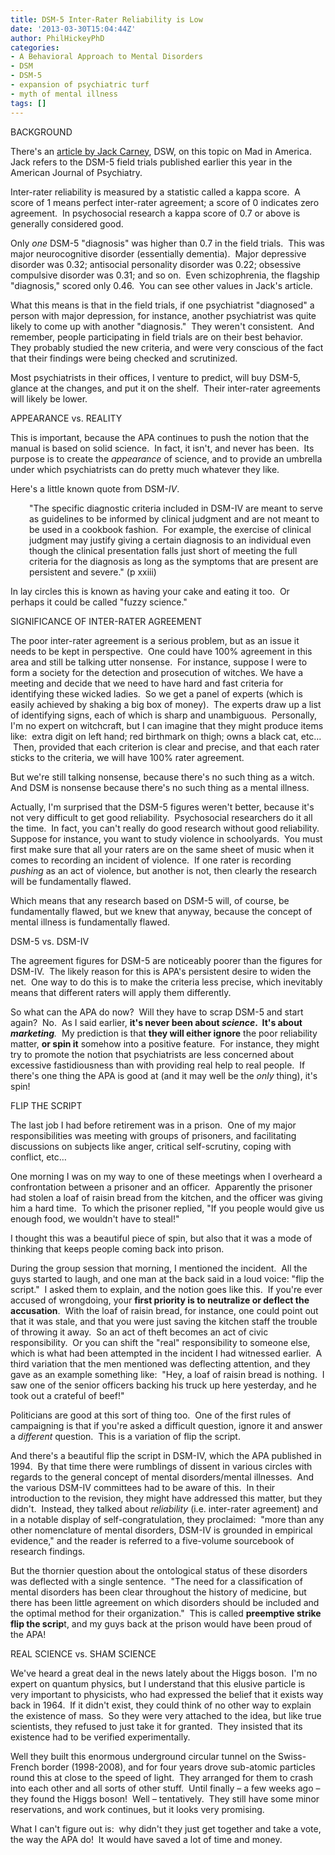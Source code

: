 ```yaml
---
title: DSM-5 Inter-Rater Reliability is Low
date: '2013-03-30T15:04:44Z'
author: PhilHickeyPhD
categories:
- A Behavioral Approach to Mental Disorders
- DSM
- DSM-5
- expansion of psychiatric turf
- myth of mental illness
tags: []
---
```


BACKGROUND

There's an <a href="http://www.madinamerica.com/2013/03/the-dsm-5-field-trials-inter-rater-reliability-ratings-take-a-nose-dive/">article by Jack Carney</a>, DSW, on this topic on Mad in America.  Jack refers to the DSM-5 field trials published earlier this year in the American Journal of Psychiatry.

Inter-rater reliability is measured by a statistic called a kappa score.  A score of 1 means perfect inter-rater agreement; a score of 0 indicates zero agreement.  In psychosocial research a kappa score of 0.7 or above is generally considered good.

Only <i>one</i> DSM-5 "diagnosis" was higher than 0.7 in the field trials.  This was major neurocognitive disorder (essentially dementia).  Major depressive disorder was 0.32; antisocial personality disorder was 0.22; obsessive compulsive disorder was 0.31; and so on.  Even schizophrenia, the flagship "diagnosis," scored only 0.46.  You can see other values in Jack's article.

What this means is that in the field trials, if one psychiatrist "diagnosed" a person with major depression, for instance, another psychiatrist was quite likely to come up with another "diagnosis."  They weren't consistent.  And remember, people participating in field trials are on their best behavior.  They probably studied the new criteria, and were very conscious of the fact that their findings were being checked and scrutinized.

Most psychiatrists in their offices, I venture to predict, will buy DSM-5, glance at the changes, and put it on the shelf.  Their inter-rater agreements will likely be lower.

APPEARANCE vs. REALITY

This is important, because the APA continues to push the notion that the manual is based on solid science.  In fact, it isn't, and never has been.  Its purpose is to create the <i>appearance</i> of science, and to provide an umbrella under which psychiatrists can do pretty much whatever they like.

Here's a little known quote from DSM-<i>IV</i>.
<p style="padding-left: 30px;">"The specific diagnostic criteria included in DSM-IV are meant to serve as guidelines to be informed by clinical judgment and are not meant to be used in a cookbook fashion.  For example, the exercise of clinical judgment may justify giving a certain diagnosis to an individual even though the clinical presentation falls just short of meeting the full criteria for the diagnosis as long as the symptoms that are present are persistent and severe." (p xxiii)</p>
In lay circles this is known as having your cake and eating it too.  Or perhaps it could be called "fuzzy science."

SIGNIFICANCE OF INTER-RATER AGREEMENT

The poor inter-rater agreement is a serious problem, but as an issue it needs to be kept in perspective.  One could have 100% agreement in this area and still be talking utter nonsense.  For instance, suppose I were to form a society for the detection and prosecution of witches. We have a meeting and decide that we need to have hard and fast criteria for identifying these wicked ladies.  So we get a panel of experts (which is easily achieved by shaking a big box of money).  The experts draw up a list of identifying signs, each of which is sharp and unambiguous.  Personally, I'm no expert on witchcraft, but I can imagine that they might produce items like:  extra digit on left hand; red birthmark on thigh; owns a black cat, etc…  Then, provided that each criterion is clear and precise, and that each rater sticks to the criteria, we will have 100% rater agreement.

But we're still talking nonsense, because there's no such thing as a witch.  And DSM is nonsense because there's no such thing as a mental illness.

Actually, I'm surprised that the DSM-5 figures weren't better, because it's not very difficult to get good reliability.  Psychosocial researchers do it all the time.  In fact, you can't really do good research without good reliability.  Suppose for instance, you want to study violence in schoolyards.  You must first make sure that all your raters are on the same sheet of music when it comes to recording an incident of violence.  If one rater is recording <i>pushing</i> as an act of violence, but another is not, then clearly the research will be fundamentally flawed.

Which means that any research based on DSM-5 will, of course, be fundamentally flawed, but we knew that anyway, because the concept of mental illness is fundamentally flawed.

DSM-5 vs. DSM-IV

The agreement figures for DSM-5 are noticeably poorer than the figures for DSM-IV.  The likely reason for this is APA's persistent desire to widen the net.  One way to do this is to make the criteria less precise, which inevitably means that different raters will apply them differently.

So what can the APA do now?  Will they have to scrap DSM-5 and start again?  No.  As I said earlier, <strong>it's never been about <i>science</i>.  It's about </strong><i><strong>marketing</strong>.</i>  My prediction is that <strong>they will either ignore</strong> the poor reliability matter, <strong>or spin it</strong> somehow into a positive feature.  For instance, they might try to promote the notion that psychiatrists are less concerned about excessive fastidiousness than with providing real help to real people.  If there's one thing the APA is good at (and it may well be the <i>only</i> thing), it's spin!

FLIP THE SCRIPT

The last job I had before retirement was in a prison.  One of my major responsibilities was meeting with groups of prisoners, and facilitating discussions on subjects like anger, critical self-scrutiny, coping with conflict, etc…

One morning I was on my way to one of these meetings when I overheard a confrontation between a prisoner and an officer.  Apparently the prisoner had stolen a loaf of raisin bread from the kitchen, and the officer was giving him a hard time.  To which the prisoner replied, "If you people would give us enough food, we wouldn't have to steal!"

I thought this was a beautiful piece of spin, but also that it was a mode of thinking that keeps people coming back into prison.

During the group session that morning, I mentioned the incident.  All the guys started to laugh, and one man at the back said in a loud voice: "flip the script."  I asked them to explain, and the notion goes like this.  If you're ever accused of wrongdoing, your <strong>first priority is to neutralize or deflect the accusation</strong>.  With the loaf of raisin bread, for instance, one could point out that it was stale, and that you were just saving the kitchen staff the trouble of throwing it away.  So an act of theft becomes an act of civic responsibility.  Or you can shift the "real" responsibility to someone else, which is what had been attempted in the incident I had witnessed earlier.  A third variation that the men mentioned was deflecting attention, and they gave as an example something like:  "Hey, a loaf of raisin bread is nothing.  I saw one of the senior officers backing his truck up here yesterday, and he took out a crateful of beef!"

Politicians are good at this sort of thing too.  One of the first rules of campaigning is that if you're asked a difficult question, ignore it and answer a <i>different</i> question.  This is a variation of flip the script.

And there's a beautiful flip the script in DSM-IV, which the APA published in 1994.  By that time there were rumblings of dissent in various circles with regards to the general concept of mental disorders/mental illnesses.  And the various DSM-IV committees had to be aware of this.  In their introduction to the revision, they might have addressed this matter, but they didn't.  Instead, they talked about <i>reliability</i> (i.e. inter-rater agreement) and in a notable display of self-congratulation, they proclaimed:  "more than any other nomenclature of mental disorders, DSM-IV is grounded in empirical evidence," and the reader is referred to a five-volume sourcebook of research findings.

But the thornier question about the ontological status of these disorders was deflected with a single sentence.  "The need for a classification of mental disorders has been clear throughout the history of medicine, but there has been little agreement on which disorders should be included and the optimal method for their organization."  This is called <strong>preemptive strike flip the scrip</strong>t, and my guys back at the prison would have been proud of the APA!

REAL SCIENCE vs. SHAM SCIENCE

We've heard a great deal in the news lately about the Higgs boson.  I'm no expert on quantum physics, but I understand that this elusive particle is very important to physicists, who had expressed the belief that it exists way back in 1964.  If it didn't exist, they could think of no other way to explain the existence of mass.  So they were very attached to the idea, but like true scientists, they refused to just take it for granted.  They insisted that its existence had to be verified experimentally.

Well they built this enormous underground circular tunnel on the Swiss-French border (1998-2008), and for four years drove sub-atomic particles round this at close to the speed of light.  They arranged for them to crash into each other and all sorts of other stuff.  Until finally – a few weeks ago – they found the Higgs boson!  Well – tentatively.  They still have some minor reservations, and work continues, but it looks very promising.

What I can't figure out is:  why didn't they just get together and take a vote, the way the APA do!  It would have saved a lot of time and money.